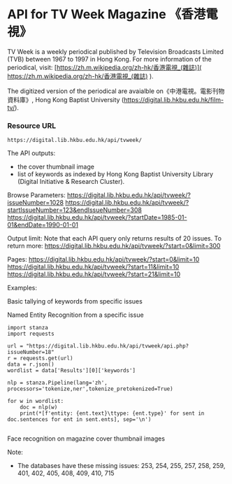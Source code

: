 # API for TV Week Magazine 《香港電視》

TV Week is a weekly periodical published by Television Broadcasts Limited (TVB) between 1967 to 1997 in Hong Kong. For more information of the periodical, visit: [https://zh.m.wikipedia.org/zh-hk/香港電視_(雜誌)]( https://zh.m.wikipedia.org/zh-hk/香港電視_(雜誌) ).

The digitized version of the periodical are avaialble on《中港電視。電影刊物資料庫》, Hong Kong Baptist University (https://digital.lib.hkbu.edu.hk/film-tv/).


### Resource URL
```
https://digital.lib.hkbu.edu.hk/api/tvweek/
```

The API outputs:
 - the cover thumbnail image
 - list of keywords as indexed by Hong Kong Baptist University Library (Digital Initiative & Research Cluster). 


Browse Parameters:
https://digital.lib.hkbu.edu.hk/api/tvweek/?issueNumber=1028
https://digital.lib.hkbu.edu.hk/api/tvweek/?startIssueNumber=123&endIssueNumber=308
https://digital.lib.hkbu.edu.hk/api/tvweek/?startDate=1985-01-01&endDate=1990-01-01


Output limit:
Note that each API query only returns results of 20 issues. To return more:
https://digital.lib.hkbu.edu.hk/api/tvweek/?start=0&limit=300


Pages:
https://digital.lib.hkbu.edu.hk/api/tvweek/?start=0&limit=10
https://digital.lib.hkbu.edu.hk/api/tvweek/?start=11&limit=10
https://digital.lib.hkbu.edu.hk/api/tvweek/?start=21&limit=10


Examples:

Basic tallying of keywords from specific issues




Named Entity Recognition from a specific issue
```
import stanza
import requests

url = "https://digital.lib.hkbu.edu.hk/api/tvweek/api.php?issueNumber=18"
r = requests.get(url)
data = r.json()
wordlist = data['Results'][0]['keywords']

nlp = stanza.Pipeline(lang='zh', processors='tokenize,ner',tokenize_pretokenized=True)

for w in wordlist:
    doc = nlp(w)
    print(*[f'entity: {ent.text}\ttype: {ent.type}' for sent in doc.sentences for ent in sent.ents], sep='\n')
    

```



Face recognition on magazine cover thumbnail images
    
    




Note:
- The databases have these missing issues: 253, 254, 255, 257, 258, 259, 401, 402, 405, 408, 409, 410, 715

